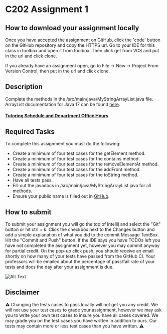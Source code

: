 # C202 Assignment 1

## How to download your assignment locally

Once you have accepted the assignment on GitHub, click the 'code' button on the GitHub repository and copy the HTTPS url.
Go to your IDE for this class in toolbox and open it from toolbox.
Then click get from VCS and put in the url and click clone.

If you already have an assignment open, go to File &rarr; New &rarr; Project From Version Control,
then put in the url and click clone.

## Description
Complete the methods in the /src/main/java/MyStringArrayList.java file. 
ArrayList documentation for Java 17 can be found [here](https://docs.oracle.com/en/java/javase/17/docs/api/java.base/java/util/ArrayList.html).

#### [Tutoring Schedule and Department Office Hours](https://drive.google.com/file/d/1rmg41GjrE50VOoqqpDbqWTzrd1rZtdPZ/view?usp=sharing)

## Required Tasks
To complete this assignment you must do the following:

- Create a minimum of four test cases for the getElement method.
- Create a minimum of four test cases for the contains method.
- Create a minimum of four test cases for the removeElementAt method. 
- Create a minimum of four test cases for the addFront method. 
- Create a minimum of four test cases for the toString method.
- Have all tests pass.
- Fill out the javadocs in /src/main/java/MyStringArrayList.java for all methods.
- Ensure your public name is filled out in [GitHub](https://github.com/settings/profile).

## How to submit

To submit your assignment you will go the top of Intellij and select the "Git" button or hit ctrl + k. Click the checkbox next to the Changes button and add a simple explanation of what you did to the commit Message TextBox. Hit the "Commit and Push" button. If the IDE says you have TODOs left you have not completed the assignment yet, however you may commit anyway for partial credit. On the pop-up click push, you should receive an email shortly on how many of your tests have passed from the GitHub CI. Your professors will be emailed about the percentage of pass/fail rate of your tests and docs the day after your assignment is due.

![Alt Text](assets/TurningInAssignmentExample.gif)

## Disclaimer
⚠️ Changing the tests cases to pass locally will not get you any credit. We will not use your test cases to grade
your assignment, however we may ask you to write your own test cases to insure you have all cases covered.
We may grade you on the test cases you have written in addition to ours. Our tests may contain more or less test cases than you have written. ⚠️